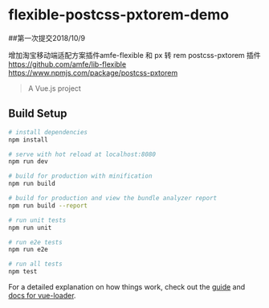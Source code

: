 # flexible-postcss-pxtorem-demo

##第一次提交2018/10/9

增加淘宝移动端适配方案插件amfe-flexible 和 px 转 rem postcss-pxtorem 插件
https://github.com/amfe/lib-flexible
https://www.npmjs.com/package/postcss-pxtorem

> A Vue.js project

## Build Setup

``` bash
# install dependencies
npm install

# serve with hot reload at localhost:8080
npm run dev

# build for production with minification
npm run build

# build for production and view the bundle analyzer report
npm run build --report

# run unit tests
npm run unit

# run e2e tests
npm run e2e

# run all tests
npm test
```

For a detailed explanation on how things work, check out the [guide](http://vuejs-templates.github.io/webpack/) and [docs for vue-loader](http://vuejs.github.io/vue-loader).
